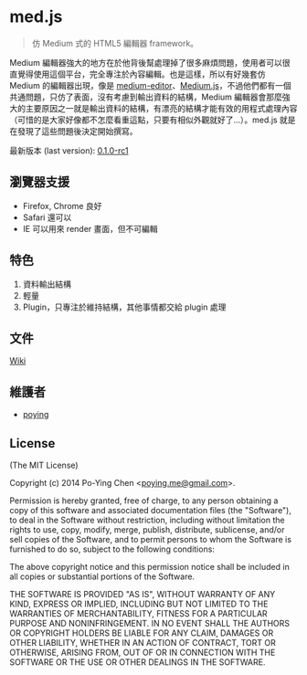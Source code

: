 med.js
======

> 仿 Medium 式的 HTML5 編輯器 framework。

Medium 編輯器強大的地方在於他背後幫處理掉了很多麻煩問題，使用者可以很直覺得使用這個平台，完全專注於內容編輯。也是這樣，所以有好幾套仿 Medium 的編輯器出現，像是 [medium-editor](https://github.com/daviferreira/medium-editor/)、[Medium.js](https://github.com/jakiestfu/Medium.js/)，不過他們都有一個共通問題，只仿了表面，沒有考慮到輸出資料的結構，Medium 編輯器會那麼強大的主要原因之一就是輸出資料的結構，有漂亮的結構才能有效的用程式處理內容（可惜的是大家好像都不怎麼看重這點，只要有相似外觀就好了...）。med.js 就是在發現了這些問題後決定開始撰寫。

最新版本 (last version): [0.1.0-rc1](https://github.com/poying/med.js/releases/tag/0.1.0-rc1)

## 瀏覽器支援

* Firefox, Chrome 良好
* Safari 還可以
* IE 可以用來 render 畫面，但不可編輯

## 特色

1. 資料輸出結構
2. 輕量
3. Plugin，只專注於維持結構，其他事情都交給 plugin 處理

## 文件

[Wiki](https://github.com/poying/med.js/wiki)

## 維護者

* [poying](http://github.com/poying)

## License

(The MIT License)

Copyright (c) 2014 Po-Ying Chen &lt;poying.me@gmail.com&gt;.

Permission is hereby granted, free of charge, to any person obtaining a copy
of this software and associated documentation files (the "Software"), to deal
in the Software without restriction, including without limitation the rights
to use, copy, modify, merge, publish, distribute, sublicense, and/or sell
copies of the Software, and to permit persons to whom the Software is
furnished to do so, subject to the following conditions:

The above copyright notice and this permission notice shall be included in
all copies or substantial portions of the Software.

THE SOFTWARE IS PROVIDED "AS IS", WITHOUT WARRANTY OF ANY KIND, EXPRESS OR
IMPLIED, INCLUDING BUT NOT LIMITED TO THE WARRANTIES OF MERCHANTABILITY,
FITNESS FOR A PARTICULAR PURPOSE AND NONINFRINGEMENT. IN NO EVENT SHALL THE
AUTHORS OR COPYRIGHT HOLDERS BE LIABLE FOR ANY CLAIM, DAMAGES OR OTHER
LIABILITY, WHETHER IN AN ACTION OF CONTRACT, TORT OR OTHERWISE, ARISING FROM,
OUT OF OR IN CONNECTION WITH THE SOFTWARE OR THE USE OR OTHER DEALINGS IN
THE SOFTWARE.
